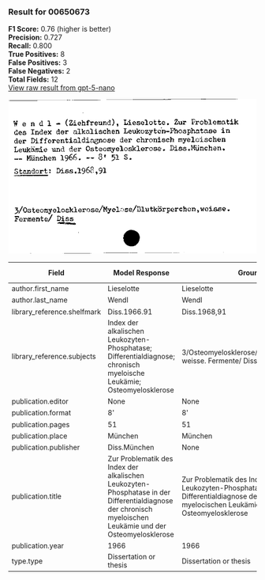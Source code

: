 ### Result for 00650673
**F1 Score:** 0.76 (higher is better)<br>**Precision:** 0.727<br>**Recall:** 0.800<br>**True Positives:** 8<br>**False Positives:** 3<br>**False Negatives:** 2<br>**Total Fields:** 12<br>[View raw result from gpt-5-nano](https://github.com/RISE-UNIBAS/humanities_data_benchmark/blob/main/results/2025-09-02/T0167/request_T0167_00650673.json)

<img src="https://github.com/RISE-UNIBAS/humanities_data_benchmark/blob/main/benchmarks/zettelkatalog/images/00650673.jpg?raw=true" alt="00650673" width="600px">

| Field | Model Response | Ground Truth | Fuzzy Score | Match |
|-------|----------------|--------------|-------------|-------|
| author.first_name | Lieselotte | Lieselotte | 1.000 | ✅ |
| author.last_name | Wendl | Wendl | 1.000 | ✅ |
| library_reference.shelfmark | Diss.1966.91 | Diss.1968,91 | 0.833 | ❌ |
| library_reference.subjects | Index der alkalischen Leukozyten-Phosphatase; Differentialdiagnose; chronisch myeloische Leukämie; Osteomyelosklerose | 3/Osteomyelosklerose/Myelose/Blutkörperchen, weisse. Fermente/ Diss | 0.326 | ❌ |
| publication.editor | None | None | 1.000 | ✅ |
| publication.format | 8' | 8' | 1.000 | ✅ |
| publication.pages | 51 | 51 | 1.000 | ✅ |
| publication.place | München | München | 1.000 | ✅ |
| publication.publisher | Diss.München | None | 0.000 | ❌ |
| publication.title | Zur Problematik des Index der alkalischen Leukozyten-Phosphatase in der Differentialdiagnose der chronisch myeloischen Leukämie und der Osteomyelosklerose | Zur Problematik des Index der alkalischen Leukozyten-Phosphatase in der Differentialdiagnose der chronisch myelocischen Leukämie und der Osteomyelosklerose | 0.997 | ✅ |
| publication.year | 1966 | 1966 | 1.000 | ✅ |
| type.type | Dissertation or thesis | Dissertation or thesis | 1.000 | ✅ |
